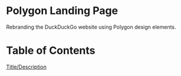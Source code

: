 # Polygon Landing Page
Rebranding the DuckDuckGo website using Polygon design elements.

# Table of Contents
[Title/Description](#PolygonLandingPage)
